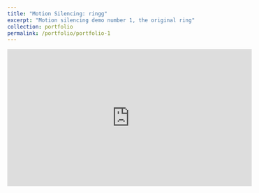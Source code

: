 ```yaml
---
title: "Motion Silencing: ringg"
excerpt: "Motion silencing demo number 1, the original ring"
collection: portfolio
permalink: /portfolio/portfolio-1
---
```


<iframe width="560" height="315" src="https://www.youtube.com/embed/lxRvutfvl0Y?si=_j1mVl3y-E_eg2ul" title="YouTube video player" frameborder="0" allow="accelerometer; autoplay; clipboard-write; encrypted-media; gyroscope; picture-in-picture; web-share" allowfullscreen></iframe>

